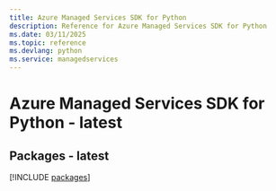 ```yaml
---
title: Azure Managed Services SDK for Python
description: Reference for Azure Managed Services SDK for Python
ms.date: 03/11/2025
ms.topic: reference
ms.devlang: python
ms.service: managedservices
---
```

# Azure Managed Services SDK for Python - latest
## Packages - latest
[!INCLUDE [packages](managed-services-index.md)]